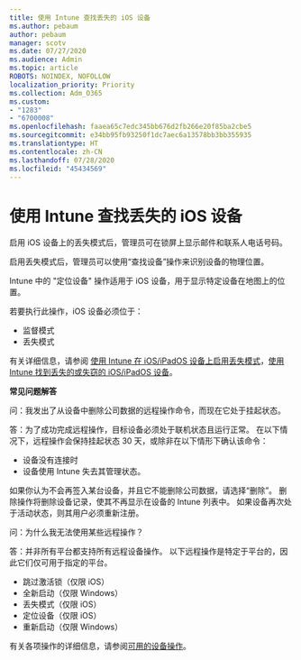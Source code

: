 ```yaml
---
title: 使用 Intune 查找丢失的 iOS 设备
ms.author: pebaum
author: pebaum
manager: scotv
ms.date: 07/27/2020
ms.audience: Admin
ms.topic: article
ROBOTS: NOINDEX, NOFOLLOW
localization_priority: Priority
ms.collection: Adm_O365
ms.custom:
- "1283"
- "6700008"
ms.openlocfilehash: faaea65c7edc345bb676d2fb266e20f85ba2cbe5
ms.sourcegitcommit: e34bb95fb93250f1dc7aec6a13578bb3bb355935
ms.translationtype: HT
ms.contentlocale: zh-CN
ms.lasthandoff: 07/28/2020
ms.locfileid: "45434569"
---
```

# <a name="locating-lost-ios-devices-with-intune"></a>使用 Intune 查找丢失的 iOS 设备

启用 iOS 设备上的丢失模式后，管理员可在锁屏上显示邮件和联系人电话号码。

启用丢失模式后，管理员可以使用“查找设备”操作来识别设备的物理位置。

Intune 中的 "定位设备" 操作适用于 iOS 设备，用于显示特定设备在地图上的位置。

若要执行此操作，iOS 设备必须位于：

- 监督模式
- 丢失模式

有关详细信息，请参阅 [使用 Intune 在 iOS/iPadOS 设备上启用丢失模式](https://docs.microsoft.com/intune/device-lost-mode)，[使用 Intune 找到丢失的或失窃的 iOS/iPadOS 设备](https://docs.microsoft.com/intune/device-locate)。

**常见问题解答**

问：我发出了从设备中删除公司数据的远程操作命令，而现在它处于挂起状态。

答：为了成功完成远程操作，目标设备必须处于联机状态且运行正常。 在以下情况下，远程操作会保持挂起状态 30 天，或除非在以下情形下确认该命令：

- 设备没有连接时
- 设备使用 Intune 失去其管理状态。

如果你认为不会再签入某台设备，并且它不能删除公司数据，请选择“删除”。 删除操作将删除设备记录，使其不再显示在设备的 Intune 列表中。 如果设备再次处于活动状态，则其用户必须重新注册。

问：为什么我无法使用某些远程操作？

答：并非所有平台都支持所有远程设备操作。 以下远程操作是特定于平台的，因此它们仅可用于指定的平台。

- 跳过激活锁（仅限 iOS）
- 全新启动（仅限 Windows）
- 丢失模式（仅限 iOS）
- 定位设备（仅限 iOS）
- 重新启动（仅限 Windows）

有关各项操作的详细信息，请参阅[可用的设备操作](https://docs.microsoft.com/intune/device-management#available-device-actions)。